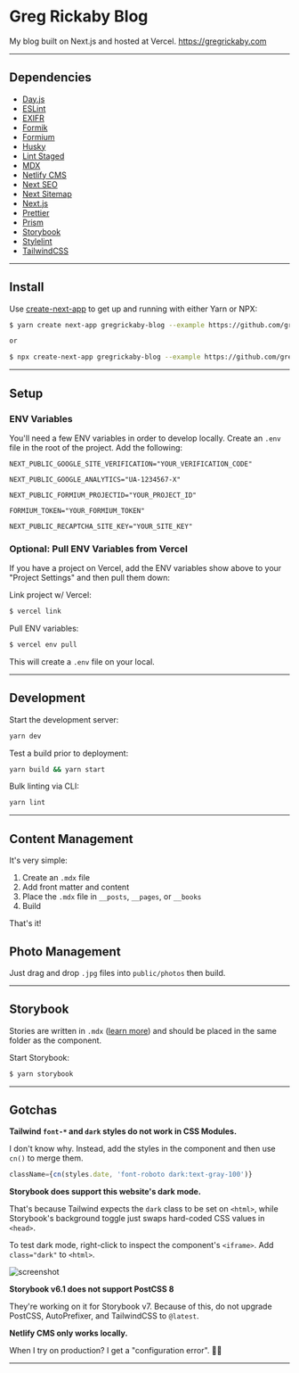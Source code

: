 # Greg Rickaby Blog

My blog built on Next.js and hosted at Vercel. https://gregrickaby.com

---

## Dependencies

- [Day.js](https://day.js.org/en/)
- [ESLint](https://eslint.org/)
- [EXIFR](https://github.com/MikeKovarik/exifr)
- [Formik](https://formik.org/)
- [Formium](https://formium.io)
- [Husky](https://github.com/typicode/husky)
- [Lint Staged](https://github.com/okonet/lint-staged)
- [MDX](https://mdxjs.com/)
- [Netlify CMS](https://www.netlifycms.org/)
- [Next SEO](https://github.com/garmeeh/next-seo#usage)
- [Next Sitemap](https://github.com/iamvishnusankar/next-sitemap)
- [Next.js](https://nextjs.org/)
- [Prettier](https://github.com/prettier/prettier)
- [Prism](https://github.com/sergioramos/remark-prism)
- [Storybook](https://storybook.js.org/)
- [Stylelint](https://stylelint.io/)
- [TailwindCSS](https://tailwindcss.com/)

---

## Install

Use [create-next-app](https://www.npmjs.com/package/create-next-app) to get up and running with either Yarn or NPX:

```bash
$ yarn create next-app gregrickaby-blog --example https://github.com/gregrickaby/gregrickaby-blog

or

$ npx create-next-app gregrickaby-blog --example https://github.com/gregrickaby/gregrickaby-blog
```

---

## Setup

### ENV Variables

You'll need a few ENV variables in order to develop locally. Create an `.env` file in the root of the project. Add the following:

```
NEXT_PUBLIC_GOOGLE_SITE_VERIFICATION="YOUR_VERIFICATION_CODE"
```

```
NEXT_PUBLIC_GOOGLE_ANALYTICS="UA-1234567-X"
```

```
NEXT_PUBLIC_FORMIUM_PROJECTID="YOUR_PROJECT_ID"
```

```
FORMIUM_TOKEN="YOUR_FORMIUM_TOKEN"
```

```
NEXT_PUBLIC_RECAPTCHA_SITE_KEY="YOUR_SITE_KEY"
```

### Optional: Pull ENV Variables from Vercel

If you have a project on Vercel, add the ENV variables show above to your "Project Settings" and then pull them down:

Link project w/ Vercel:

```bash
$ vercel link
```

Pull ENV variables:

```bash
$ vercel env pull
```

This will create a `.env` file on your local.

---

## Development

Start the development server:

```bash
yarn dev
```

Test a build prior to deployment:

```bash
yarn build && yarn start
```

Bulk linting via CLI:

```bash
yarn lint
```

---

## Content Management

It's very simple:

1. Create an `.mdx` file
2. Add front matter and content
3. Place the `.mdx` file in `__posts`, `__pages`, or `__books`
4. Build

That's it!

## Photo Management

Just drag and drop `.jpg` files into `public/photos` then build.

---

## Storybook

Stories are written in `.mdx` ([learn more](https://storybook.js.org/docs/react/writing-docs/mdx)) and should be placed in the same folder as the component.

Start Storybook:

```bash
$ yarn storybook
```

---

## Gotchas

**Tailwind `font-*` and `dark` styles do not work in CSS Modules.**

I don't know why. Instead, add the styles in the component and then use `cn()` to merge them.

```js
className={cn(styles.date, 'font-roboto dark:text-gray-100')}
```

**Storybook does support this website's dark mode.**

That's because Tailwind expects the `dark` class to be set on `<html>`, while Storybook's background toggle just swaps hard-coded CSS values in `<head>`.

To test dark mode, right-click to inspect the component's `<iframe>`. Add `class="dark"` to `<html>`.

![screenshot](https://dl.dropbox.com/s/6jzc1jq8frss5qc/Screen%20Shot%202021-01-15%20at%2010.53.54%20AM.png?dl=0)

**Storybook v6.1 does not support PostCSS 8**

They're working on it for Storybook v7. Because of this, do not upgrade PostCSS, AutoPrefixer, and TailwindCSS to `@latest`.

**Netlify CMS only works locally.**

When I try on production? I get a "configuration error". 🤷‍♂️

---
